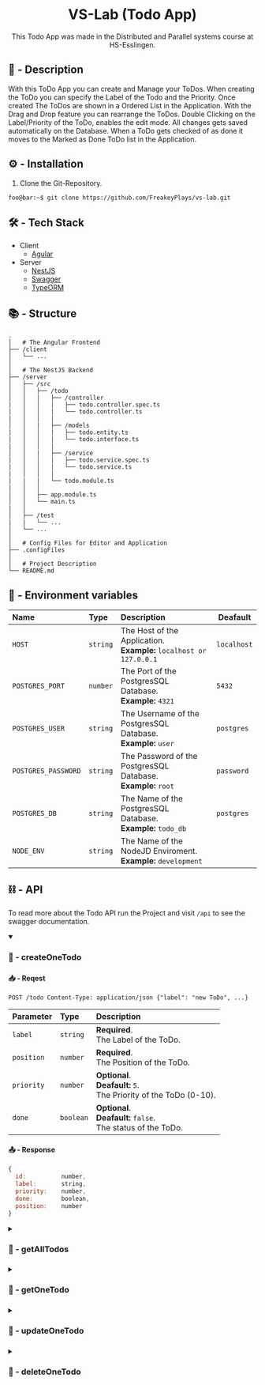 <h1 align="center">VS-Lab (Todo App)</h1>

<p align="center">This Todo App was made in the Distributed and Parallel systems course at HS-Esslingen.</p>

## 📌 - Description

With this ToDo App you can create and Manage your ToDos. When creating the ToDo you can specify the Label of the Todo and the Priority.
Once created The ToDos are shown in a Ordered List in the Application. With the Drag and Drop feature you can rearrange the ToDos.
Double Clicking on the Label/Priority of the ToDo, enables the edit mode. All changes gets saved automatically on the Database.
When a ToDo gets checked of as done it moves to the Marked as Done ToDo list in the Application.

## ⚙️ - Installation

1. Clone the Git-Repository.

```
foo@bar:~$ git clone https://github.com/FreakeyPlays/vs-lab.git
```

## 🛠️ - Tech Stack

- Client
  - [Agular](https://angular.io/docs)
- Server
  - [NestJS](https://docs.nestjs.com/)
  - [Swagger](https://swagger.io/docs/)
  - [TypeORM](https://typeorm.io/)

## 📚 - Structure

```
.
│   # The Angular Frontend
├── /client
│   └── ...
│
│   # The NestJS Backend
├── /server
│   ├── /src
│   │   ├── /todo
│   │   |   ├── /controller
|   │   │   |   ├── todo.controller.spec.ts
|   │   │   |   └── todo.controller.ts
|   │   │   |
│   │   |   ├── /models
|   │   │   |   ├── todo.entity.ts
|   │   │   |   └── todo.interface.ts
|   │   │   |
│   │   |   ├── /service
|   │   │   |   ├── todo.service.spec.ts
|   │   │   |   └── todo.service.ts
|   │   │   |
|   |   |   └── todo.module.ts
|   │   │
│   │   ├── app.module.ts
│   │   └── main.ts
|   │
│   ├── /test
|   |   └── ...
│   └── ...
│
│   # Config Files for Editor and Application
├── .configFiles
│
│   # Project Description
└── README.md
```

## 🧰 - Environment variables

| Name                | Type     | Description                                                            | Deafault    |
| :------------------ | :------- | :--------------------------------------------------------------------- | ----------- |
| `HOST`              | `string` | The Host of the Application.</br>**Example:** `localhost or 127.0.0.1` | `localhost` |
| `POSTGRES_PORT`     | `number` | The Port of the PostgresSQL Database.</br>**Example:** `4321`          | `5432`      |
| `POSTGRES_USER`     | `string` | The Username of the PostgresSQL Database.</br>**Example:** `user`      | `postgres`  |
| `POSTGRES_PASSWORD` | `string` | The Password of the PostgresSQL Database.</br>**Example:** `root`      | `password`  |
| `POSTGRES_DB`       | `string` | The Name of the PostgresSQL Database.</br>**Example:** `todo_db`       | `postgres`  |
| `NODE_ENV`          | `string` | The Name of the NodeJD Enviroment.</br>**Example:** `development`      |             |

## ⛓️ - API

To read more about the Todo API run the Project and visit `/api` to see the swagger documentation.

<details open>
<summary><h3>🔗 - createOneTodo<h3></summary>

#### 📥 - Reqest

```http
POST /todo Content-Type: application/json {"label": "new ToDo", ...}
```

| Parameter  | Type      | Description                                                               |
| :--------- | :-------- | :------------------------------------------------------------------------ |
| `label`    | `string`  | **Required**.</br>The Label of the ToDo.                                  |
| `position` | `number`  | **Required**.</br>The Position of the ToDo.                               |
| `priority` | `number`  | **Optional**.</br>**Deafault:** `5`.</br>The Priority of the ToDo (0-10). |
| `done`     | `boolean` | **Optional**.</br>**Deafault:** `false`.</br>The status of the ToDo.      |

#### 📤 - Response

```javascript
{
  id:          number,
  label:       string,
  priority:    number,
  done:        boolean,
  position:    number
}
```

</details>

<details>
<summary><h3>🔗 - getAllTodos<h3></summary>

#### 📥 - Reqest

```http
GET /todo
```

#### 📤 - Response

```javascript
[
  {
    id:        number,
    label:     string,
    priority:  number,
    done:      boolean,
    position:  number
  },
  ...
]
```

</details>

<details>
<summary><h3>🔗 - getOneTodo<h3></summary>

#### 📥 - Reqest

```http
GET /todo/{id}
```

| Parameter | Type     | Description                           |
| :-------- | :------- | :------------------------------------ |
| `id`      | `number` | **Required**.</br>The id of the ToDo. |

#### 📤 - Response

```javascript
{
  id:          number,
  label:       string,
  priority:    number,
  done:        boolean,
  position:    number
}
```

</details>

<details>
<summary><h3>🔗 - updateOneTodo<h3></summary>

#### 📥 - Reqest

```http
PUT /todo/{id} Content-Type: application/json {"label": "updated ToDo", ...}
```

| Parameter  | Type      | Description                                        |
| :--------- | :-------- | :------------------------------------------------- |
| `id`       | `number`  | **Required**.</br>The ID of the ToDo.              |
| `label`    | `string`  | **Required**.</br>The Label of the ToDo.           |
| `position` | `number`  | **Required**.</br>The Position of the ToDo.        |
| `priority` | `number`  | **Required**.</br>The Priority of the ToDo (0-10). |
| `done`     | `boolean` | **Required**.</br>The status of the ToDo.          |

#### 📤 - Response

```javascript
{
  generatedMaps:  array,
  raw:            array,
  affected:       number
}
```

</details>

<details>
<summary><h3>🔗 - deleteOneTodo<h3></summary>

#### 📥 - Reqest

```http
DELETE /todo/{id}
```

| Parameter | Type     | Description                           |
| :-------- | :------- | :------------------------------------ |
| `id`      | `number` | **Required**.</br>The id of the ToDo. |

#### 📤 - Response

```javascript
{
  raw:      array,
  affected: number
}
```

</details>
